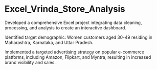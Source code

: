 # Excel_Vrinda_Store_Analysis

Developed a comprehensive Excel project integrating data cleaning, processing, and analysis to create an interactive dashboard.

Identified target demographic: Women customers aged 30-49 residing in Maharashtra, Karnataka, and Uttar Pradesh.

Implemented a targeted advertising strategy on popular e-commerce platforms, including Amazon, Flipkart, and Myntra, resulting in increased brand visibility and sales.
